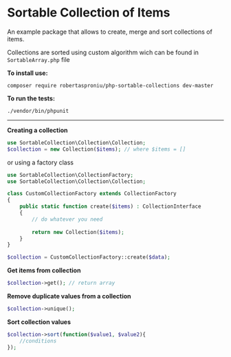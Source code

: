 # Sortable Collection of Items

An example package that allows to create, merge and sort collections of items.

Collections are sorted using custom algorithm wich can be found in ``SortableArray.php`` file

**To install use:**
````
composer require robertasproniu/php-sortable-collections dev-master
````

**To run the tests:**
````shell
./vendor/bin/phpunit
````
---

**Creating a collection**
````php
use SortableCollection\Collection\Collection;
$collection = new Collection($items); // where $items = []
````
or using a factory class
````php
use SortableCollection\CollectionFactory;
use SortableCollection\Collection\Collection;

class CustomCollectionFactory extends CollectionFactory
{
    public static function create($items) : CollectionInterface
    {
        // do whatever you need 
        
        return new Collection($items);
    }
}

$collection = CustomCollectionFactory::create($data); 
````
**Get items from collection**
````php
$collection->get(); // return array
````

**Remove duplicate values from a collection**
````php
$collection->unique();
````

**Sort collection values**
````php
$collection->sort(function($value1, $value2){
    //conditions
});
````